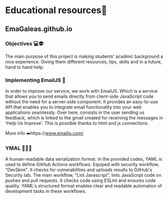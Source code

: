 # Educational resources🏫
## EmaGaleas.github.io

### Objectives 💻👽
The main purpose of this project is making students' acadmic background a nice experience. Giving them different resources, tips, skills and in a future, hand to hand help.

### Implementing EmailJS 📨
In order to improve our service, we work with EmailJS. Which is a service that allows you to send emails directly from client-side JavaScript code without the need for a server-side component. It provides an easy-to-use API that enables you to integrate email functionality into your web applications seamlessly. Over here, consists in the user sending us feedback, which is linked to the gmail created for receiving the messages in 'Help Us Improve'. This is possible thanks to html and js connections.

More info ➡️https://www.emailjs.com/

### YMAL 💪🧑‍💻
A human-readable data serialization format. In the provided codes, YAML is used to define GitHub Actions workflows. Equiped with security workflow, "DevSkim". It checks for vulnerabilities and uploads results to GitHub's Security tab. The main workflow, "Lint Javascript", lints JavaScript code on pushes and pull requests. It checks code using ESLint and ensures code quality. YAML's structured format enables clear and readable automation of development tasks in these workflows.
